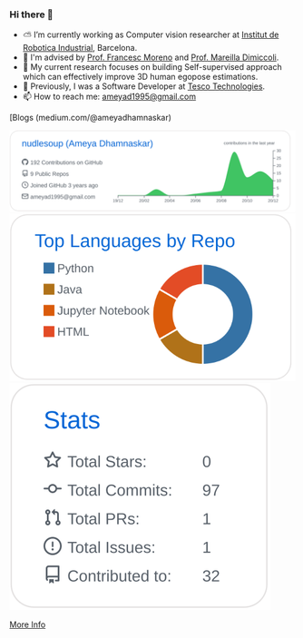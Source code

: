 ### Hi there 👋

- ⛅️ I’m currently working as Computer vision researcher at <a href="https://www.iri.upc.edu/research">Institut de Robotica Industrial</a>, Barcelona.
- 🎈 I'm advised by <a href="https://www.iri.upc.edu/people/fmoreno/">Prof. Francesc Moreno</a> and <a href="https://www.iri.upc.edu/people/mdimiccoli/">Prof. Mareilla Dimiccoli</a>.
- 🎈 My current research focuses on building Self-supervised approach which can effectively improve 3D human egopose estimations.
- 📂 Previously, I was a Software Developer at <a href="http://www.tescobengaluru.com/">Tesco Technologies</a>.
- 📫 How to reach me: ameyad1995@gmail.com 

[Blogs (medium.com/@ameyadhamnaskar)


[![](./profile-summary-card-output/github/0-profile-details.svg)](https://github.com/vn7n24fzkq/github-profile-summary-cards)
[![](./profile-summary-card-output/github/1-repos-per-language.svg)](https://github.com/vn7n24fzkq/github-profile-summary-cards)
[![](./profile-summary-card-output/github/3-stats.svg)](https://github.com/vn7n24fzkq/github-profile-summary-cards)

[More Info](https://github.com/vn7n24fzkq/github-profile-summary-cards)
